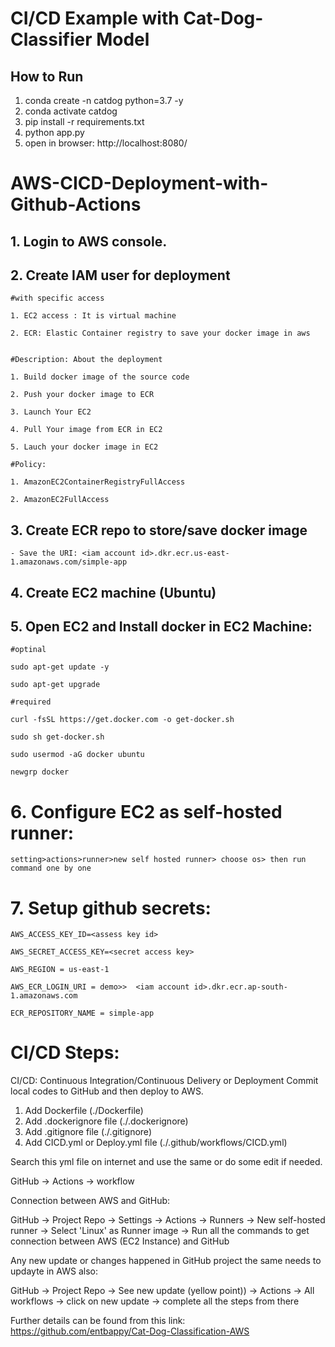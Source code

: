 # CI/CD Example with Cat-Dog-Classifier Model

## How to Run

1. conda create -n catdog python=3.7 -y
2. conda activate catdog
3. pip install -r requirements.txt
4. python app.py
5. open in browser: http://localhost:8080/



# AWS-CICD-Deployment-with-Github-Actions

## 1. Login to AWS console.

## 2. Create IAM user for deployment

	#with specific access

	1. EC2 access : It is virtual machine

	2. ECR: Elastic Container registry to save your docker image in aws


	#Description: About the deployment

	1. Build docker image of the source code

	2. Push your docker image to ECR

	3. Launch Your EC2 

	4. Pull Your image from ECR in EC2

	5. Lauch your docker image in EC2

	#Policy:

	1. AmazonEC2ContainerRegistryFullAccess

	2. AmazonEC2FullAccess

	
## 3. Create ECR repo to store/save docker image
    - Save the URI: <iam account id>.dkr.ecr.us-east-1.amazonaws.com/simple-app

	
## 4. Create EC2 machine (Ubuntu) 

## 5. Open EC2 and Install docker in EC2 Machine:
	
	
	#optinal

	sudo apt-get update -y

	sudo apt-get upgrade
	
	#required

	curl -fsSL https://get.docker.com -o get-docker.sh

	sudo sh get-docker.sh

	sudo usermod -aG docker ubuntu

	newgrp docker
	
# 6. Configure EC2 as self-hosted runner:
    setting>actions>runner>new self hosted runner> choose os> then run command one by one


# 7. Setup github secrets:

    AWS_ACCESS_KEY_ID=<assess key id>

    AWS_SECRET_ACCESS_KEY=<secret access key>

    AWS_REGION = us-east-1

    AWS_ECR_LOGIN_URI = demo>>  <iam account id>.dkr.ecr.ap-south-1.amazonaws.com

    ECR_REPOSITORY_NAME = simple-app


# CI/CD Steps:

CI/CD: Continuous Integration/Continuous Delivery or Deployment
Commit local codes to GitHub and then deploy to AWS.

1. Add Dockerfile (./Dockerfile) 
2. Add .dockerignore file (./.dockerignore)
3. Add .gitignore file (./.gitignore)
4. Add CICD.yml or Deploy.yml file (./.github/workflows/CICD.yml)

Search this yml file on internet and use the same or do some edit if needed. 

GitHub -> Actions -> workflow

Connection between AWS and GitHub:

GitHub -> Project Repo -> Settings -> Actions -> Runners -> New self-hosted runner -> Select 'Linux' as Runner image -> Run all the commands to get connection between AWS (EC2 Instance) and GitHub

Any new update or changes happened in GitHub project the same needs to updayte in AWS also: 

GitHub -> Project Repo -> See new update (yellow point)) -> Actions -> All workflows -> click on new update -> complete all the steps from there 

Further details can be found from this link: https://github.com/entbappy/Cat-Dog-Classification-AWS
